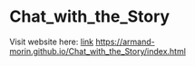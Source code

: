 # Chat_with_the_Story
Visit website here: [link]([url](https://armand-morin.github.io/Chat_with_the_Story/index.html)) 
https://armand-morin.github.io/Chat_with_the_Story/index.html
